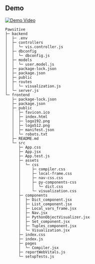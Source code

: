 ## Demo

<!-- If you commit `demo.mp4` into your repo’s `assets` folder -->
[![Demo Video](./assets/demo-thumbnail.png)](https://www.linkedin.com/posts/jayesh-suthar-07a1322b5_python-debugger-visualdebugger-activity-7313880885492097024--qed?utm_source=share&utm_medium=member_desktop&rcm=ACoAAEuo3N4BqmQEjrw4C3BoDk7O6MMicA6Wgvc)

```
Pawsitive
├─ backend
│  ├─ .env
│  ├─ controllers
│  │  └─ vis.controller.js
│  ├─ dbconfig
│  │  └─ dbconfig.js
│  ├─ models
│  │  └─ user.model.js
│  ├─ package-lock.json
│  ├─ package.json
│  ├─ public
│  ├─ routes
│  │  └─ visualization.js
│  └─ server.js
└─ frontend
   ├─ package-lock.json
   ├─ package.json
   ├─ public
   │  ├─ favicon.ico
   │  ├─ index.html
   │  ├─ logo192.png
   │  ├─ logo512.png
   │  ├─ manifest.json
   │  └─ robots.txt
   ├─ README.md
   └─ src
      ├─ App.css
      ├─ App.jsx
      ├─ App.test.js
      ├─ assets
      │  └─ css
      │     ├─ compiler.css
      │     ├─ local-frame.css
      │     ├─ nav-css.css
      │     ├─ py-components-css
      │     │  └─ dict.css
      │     └─ visualization.css
      ├─ components
      │  ├─ Dict_component.jsx
      │  ├─ List_component.jsx
      │  ├─ Local_vars_frame.jsx
      │  ├─ Nav.jsx
      │  ├─ PythonObjectVisualizer.jsx
      │  ├─ Set_component.jsx
      │  ├─ Tuples_component.jsx
      │  └─ Visualization.jsx
      ├─ index.css
      ├─ index.js
      ├─ pages
      │  └─ Compiler.jsx
      ├─ reportWebVitals.js
      └─ setupTests.js

```
